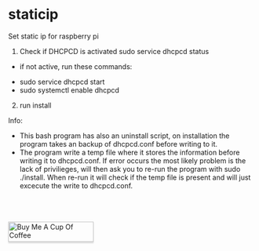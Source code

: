 # staticip

Set static ip for raspberry pi

1. Check if DHCPCD is activated
sudo service dhcpcd status

* if not active, run these commands:
- sudo service dhcpcd start
- sudo systemctl enable dhcpcd

2. run install

Info:
- This bash program has also an uninstall script, on installation the program takes an backup of dhcpcd.conf before
writing to it.
- The program write a temp file where it stores the information before writing it to dhcpcd.conf. If error occurs the most likely problem is the lack of privilieges, will then ask you to re-run the program with sudo ./install. When re-run it will check if the temp file is present and will just excecute the write to dhcpcd.conf.



<br>
<br>
<br>
	<a href="https://www.buymeacoffee.com/heggland" target="_blank"><img src="https://www.buymeacoffee.com/assets/img/custom_images/orange_img.png" alt="Buy Me A Cup Of 		Coffee" style="height: 41px !important;width: 174px !important;box-shadow: 0px 3px 2px 0px rgba(190, 190, 190, 0.5) !important;-webkit-box-shadow: 0px 3px 2px 0px 		rgba(190, 190, 190, 0.5) !important;" ></a>
